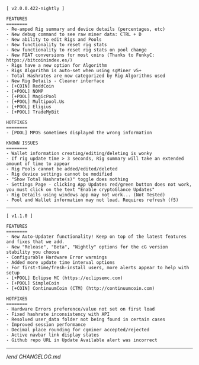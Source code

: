 
    [ v2.0.0.422-nightly ]

    FEATURES
    ========
    - Re-amped Rig summary and device details (percentages, etc)
    - New debug command to see raw miner data: CTRL + D
    - New ability to edit Rigs and Pools
    - New functionality to reset rig stats
    - New functionality to reset rig stats on pool change
    - New FIAT conversions for most coins (Thanks to FunkyC: https://bitcoinindex.es/)
    - Rigs have a new option for Algorithm
    - Rigs Algorithm is auto-set when using sgMiner v5+
    - Total Hashrates are now categorized by Rig Algorithms used
    - New Rig Details - Cleaner interface
    - [+COIN] ReddCoin
    - [+POOL] NOMP
    - [+POOL] MagicPool
    - [+POOL] Multipool.Us
    - [+POOL] Eligius
    - [+POOL] TradeMyBit

    HOTFIXES
    ========
    - [POOL] MPOS sometimes displayed the wrong information

    KNOWN ISSUES
    ========
    - Wallet information creating/editing/deleting is wonky
    - If rig update time > 3 seconds, Rig summary will take an extended amount of time to appear
    - Rig Pools cannot be added/edited/deleted
    - Rig device settings cannot be modified
    - "Show Total Hashrate(s)" toggle does nothing
    - Settings Page - clicking App Updates red/green button does not work, you must click on the text "Enable cryptoGlance Updates"
    - Rig Details using windows app may not work... (Not Tested)
    - Pool and Wallet information may not load. Requires refresh (f5)

---

    [ v1.1.0 ]

    FEATURES
    ========
    - New Auto-Updater functionality! Keep on top of the latest features and fixes that we add.
    - New "Release", "Beta", "Nightly" options for the cG version stability you choose
    - Configurable Hardware Error warnings
    - Added more update time interval options
    - For first-time/fresh-install users, more alerts appear to help with setup
    - [+POOL] Eclipse MC (https://eclipsemc.com)
    - [+POOL] SimpleCoin
    - [+COIN] ContinuumCoin (CTM) (http://continuumcoin.com)

    HOTFIXES
    ========
    - Hardware Errors preference/value not set on first load
    - Fixed hashrate inconsistency with API
    - Resolved user_data folder not being found in certain cases
    - Improved session performance
    - Decimal place rounding for cgminer accepted/rejected
    - Active navbar link display states
    - Github repo URL in Update Available alert was incorrect

---

/*end CHANGELOG.md*

